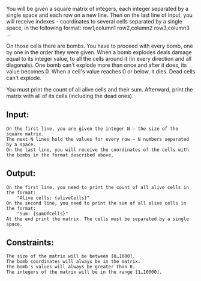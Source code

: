 You will be given a square matrix of integers, each integer separated by a single space and each row on a new line. Then on the last line of input, you will receive indexes - coordinates to several cells separated by a single space, in the following format: row1,column1 row2,column2 row3,column3 … 

On those cells there are bombs. You have to proceed with every bomb, one by one in the order they were given. When a bomb explodes deals damage equal to its integer value, to all the cells around it (in every direction and all diagonals). One bomb can't explode more than once and after it does, its value becomes 0. When a cell's value reaches 0 or below, it dies. Dead cells can't explode.

You must print the count of all alive cells and their sum. Afterward, print the matrix with all of its cells (including the dead ones). 

## Input:

	On the first line, you are given the integer N – the size of the square matrix.
	The next N lines hold the values for every row – N numbers separated by a space.
	On the last line, you will receive the coordinates of the cells with the bombs in the format described above.

## Output:

	On the first line, you need to print the count of all alive cells in the format: 
		"Alive cells: {aliveCells}"
	On the second line, you need to print the sum of all alive cells in the format: 
		"Sum: {sumOfCells}"
	At the end print the matrix. The cells must be separated by a single space.

## Constraints:

	The size of the matrix will be between [0…1000].
	The bomb coordinates will always be in the matrix.
	The bomb's values will always be greater than 0.
	The integers of the matrix will be in the range [1…10000]. 
